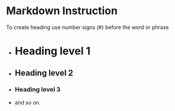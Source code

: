 # Markdown Instruction 

To create heading use number signs (#) before the word or phrase 
* # Heading level 1
* ## Heading level 2
* ### Heading level 3
* and so on. 
